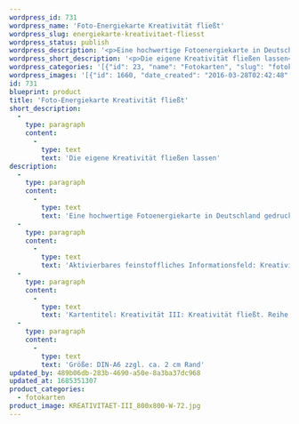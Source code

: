 ```yaml
---
wordpress_id: 731
wordpress_name: 'Foto-Energiekarte Kreativität fließt'
wordpress_slug: energiekarte-kreativitaet-fliesst
wordpress_status: publish
wordpress_description: '<p>Eine hochwertige Fotoenergiekarte in Deutschland gedruckt und in Handarbeit laminiert.  Sie ist in Postkartengröße (DIN-A6) gut zu transportieren und kann auch auf den Körper aufgelegt werden.</p><p>Aktivierbares feinstoffliches Informationsfeld: Kreativität - Lebendigkeit - Unvoreingenommenheit: Ein Energiefeld der Kreativität, die ungehindert von inneren oder äußeren Blockierungen fließt und ihren Ausdruck findet.</p><p>Kartentitel: Kreativität III: Kreativität fließt. Reihe: Kreativität</p><p>Größe: DIN-A6 zzgl. ca. 2 cm Rand<br />Andere Formate sind individuell für Sie innerhalb weniger Tage herstellbar. Bitte kontaktieren Sie uns hierfür unter <a href="mailto:info@elvedenverlag.de">info@elvedenverlag.de</a>.</p><p><a href="https://my.feenbaum.de/anwendung-energiebilder-foto-laminiert/">Anwendungshinweise</a>      <a href="https://my.feenbaum.de/produktinformationen-fotokarten/">Produktinformationen</a></p>'
wordpress_short_description: '<p>Die eigene Kreativität fließen lassen<br /><em>Hinweis: Das Wasserzeichen „Elveden Verlag Energiebild“ wird nicht mit gedruckt</em></p>'
wordpress_categories: '[{"id": 23, "name": "Fotokarten", "slug": "fotokarten"}]'
wordpress_images: '[{"id": 1660, "date_created": "2016-03-28T02:42:48", "date_created_gmt": "2016-03-27T22:42:48", "date_modified": "2016-03-28T02:42:48", "date_modified_gmt": "2016-03-27T22:42:48", "src": "https://my.feenbaum.de/wp-content/uploads/2016/03/KREATIVITAET-III_800x800-W-72.jpg", "name": "KREATIVITAET-III_800x800-W-72", "alt": ""}]'
id: 731
blueprint: product
title: 'Foto-Energiekarte Kreativität fließt'
short_description:
  -
    type: paragraph
    content:
      -
        type: text
        text: 'Die eigene Kreativität fließen lassen'
description:
  -
    type: paragraph
    content:
      -
        type: text
        text: 'Eine hochwertige Fotoenergiekarte in Deutschland gedruckt und in Handarbeit laminiert.  Sie ist in Postkartengröße (DIN-A6) gut zu transportieren und kann auch auf den Körper aufgelegt werden.'
  -
    type: paragraph
    content:
      -
        type: text
        text: 'Aktivierbares feinstoffliches Informationsfeld: Kreativität - Lebendigkeit - Unvoreingenommenheit: Ein Energiefeld der Kreativität, die ungehindert von inneren oder äußeren Blockierungen fließt und ihren Ausdruck findet.'
  -
    type: paragraph
    content:
      -
        type: text
        text: 'Kartentitel: Kreativität III: Kreativität fließt. Reihe: Kreativität'
  -
    type: paragraph
    content:
      -
        type: text
        text: 'Größe: DIN-A6 zzgl. ca. 2 cm Rand'
updated_by: 489b06db-283b-4690-a50e-8a3ba37dc968
updated_at: 1685351307
product_categories:
  - fotokarten
product_image: KREATIVITAET-III_800x800-W-72.jpg
---
```

